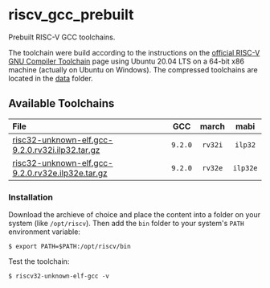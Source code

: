 # riscv_gcc_prebuilt

Prebuilt RISC-V GCC toolchains.

The toolchain were build according to the instructions on the [official RISC-V GNU Compiler Toolchain](https://github.com/riscv/riscv-gnu-toolchain) page
using Ubuntu 20.04 LTS on a 64-bit x86 machine (actually on Ubuntu on Windows). The compressed toolchains are located in
the [data](https://github.com/stnolting/riscv_gcc_prebuilt/tree/master/data) folder.


## Available Toolchains

| File | GCC | march | mabi |
|:-----|:---:|:-----:|:----:|
| [risc32-unknown-elf.gcc-9.2.0.rv32i.ilp32.tar.gz](https://github.com/stnolting/riscv_gcc_prebuilt/tree/master/data/risc32-unknown-elf.gcc-9.2.0.rv32i.ilp32.tar.gz)   | `9.2.0` | `rv32i` | `ilp32` |
| [risc32-unknown-elf.gcc-9.2.0.rv32e.ilp32e.tar.gz](https://github.com/stnolting/riscv_gcc_prebuilt/tree/master/data/risc32-unknown-elf.gcc-9.2.0.rv32e.ilp32e.tar.gz) | `9.2.0` | `rv32e` | `ilp32e` 


### Installation

Download the archieve of choice and place the content into a folder on your system (like `/opt/riscv`). Then add the `bin` folder to your
system's `PATH` environment variable:

    $ export PATH=$PATH:/opt/riscv/bin

Test the toolchain:

    $ riscv32-unknown-elf-gcc -v